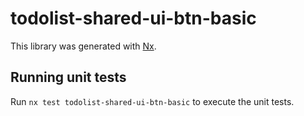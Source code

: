 # todolist-shared-ui-btn-basic

This library was generated with [Nx](https://nx.dev).

## Running unit tests

Run `nx test todolist-shared-ui-btn-basic` to execute the unit tests.
